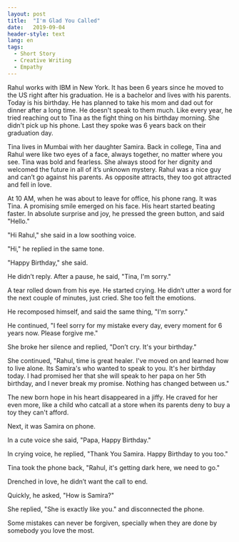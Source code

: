 ```yaml
---
layout: post
title:  "I'm Glad You Called"
date:   2019-09-04
header-style: text
lang: en
tags:
  - Short Story
  - Creative Writing
  - Empathy
---
```

Rahul works with IBM in New York. It has been 6 years since he moved to the US right after his graduation. He is a bachelor and lives with his parents. Today is his birthday. He has planned to take his mom and dad out for dinner after a long time. He doesn't speak to them much. Like every year, he tried reaching out to Tina as the fight thing on his birthday morning. She didn't pick up his phone. Last they spoke was 6 years back on their graduation day.

Tina lives in Mumbai with her daughter Samira. Back in college, Tina and Rahul were like two eyes of a face, always together, no matter where you see. Tina was bold and fearless. She always stood for her dignity and welcomed the future in all of it’s unknown mystery. Rahul was a nice guy and can’t go against his parents. As opposite attracts, they too got attracted and fell in love.

At 10 AM, when he was about to leave for office, his phone rang. It was Tina. A promising smile emerged on his face. His heart started beating faster. In absolute surprise and joy, he pressed the green button, and said "Hello."

"Hi Rahul," she said in a low soothing voice.

"Hi," he replied in the same tone.

"Happy Birthday," she said.

He didn’t reply. After a pause, he said, "Tina, I'm sorry."

A tear rolled down from his eye. He started crying. He didn’t utter a word for the next couple of minutes, just cried. She too felt the emotions.

He recomposed himself, and said the same thing, "I'm sorry."

He continued, "I feel sorry for my mistake every day, every moment for 6 years now. Please forgive me."

She broke her silence and replied, "Don’t cry. It's your birthday."

She continued, "Rahul, time is great healer. I've moved on and learned how to live alone. Its Samira's who wanted to speak to you. It's her birthday today. I had promised her that she will speak to her papa on her 5th birthday, and I never break my promise. Nothing has changed between us."

The new born hope in his heart disappeared in a jiffy. He craved for her even more, like a child who catcall at a store when its parents deny to buy a toy they can't afford.

Next, it was Samira on phone.

In a cute voice she said, "Papa, Happy Birthday."

In crying voice, he replied, "Thank You Samira. Happy Birthday to you too."

Tina took the phone back, "Rahul, it's getting dark here, we need to go."

Drenched in love, he didn’t want the call to end.

Quickly, he asked, "How is Samira?"

She replied, "She is exactly like you." and disconnected the phone.

Some mistakes can never be forgiven, specially when they are done by somebody you love the most.
